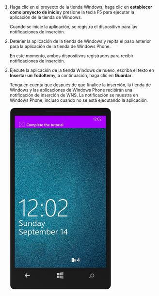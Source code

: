 
1. Haga clic en el proyecto de la tienda Windows, haga clic en **establecer como proyecto de inicio**y presione la tecla F5 para ejecutar la aplicación de la tienda de Windows.
    
    Cuando se inicie la aplicación, se registra el dispositivo para las notificaciones de inserción.

2. Detener la aplicación de la tienda de Windows y repita el paso anterior para la aplicación de la tienda de Windows Phone.

    En este momento, ambos dispositivos registrados para recibir notificaciones de inserción.

3. Ejecute la aplicación de la tienda Windows de nuevo, escriba el texto en **Insertar un TodoItem**y, a continuación, haga clic en **Guardar**.

    Tenga en cuenta que después de que finalice la inserción, la tienda de Windows y las aplicaciones de Windows Phone recibirán una notificación de inserción de WNS. La notificación se muestra en Windows Phone, incluso cuando no se está ejecutando la aplicación.

    ![](./media/app-service-mobile-windows-universal-test-push/mobile-quickstart-push5-wp8.png)


